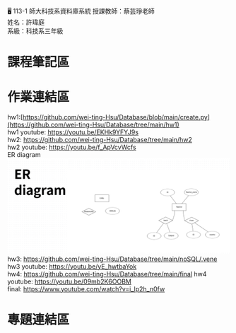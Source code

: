 :desktop_computer: 113-1 師大科技系資料庫系統
授課教師：蔡芸琤老師<br/>
姓名：許瑋庭<br/>
系級：科技系三年級<br/>

# 課程筆記區

# 作業連結區
hw1:[https://github.com/wei-ting-Hsu/Database/blob/main/create.py](https://github.com/wei-ting-Hsu/Database/tree/main/hw1)<br/>
hw1 youtube: https://youtu.be/EKHk9YFYJ9s <br/>
hw2: https://github.com/wei-ting-Hsu/Database/tree/main/hw2 <br/>
hw2 youtube: https://youtu.be/f_ApVcvWcfs <br/>
ER diagram <br/>
![image](https://github.com/wei-ting-Hsu/Database/blob/main/ER.png)
hw3: https://github.com/wei-ting-Hsu/Database/tree/main/noSQL/.vene <br/>
hw3 youtube: https://youtu.be/yE_hwtbaYok <br/>
hw4: https://github.com/wei-ting-Hsu/Database/tree/main/final
hw4 youtube: https://youtu.be/09mb2K6OOBM <br/>
final: https://www.youtube.com/watch?v=i_lp2h_n0fw
# 專題連結區
